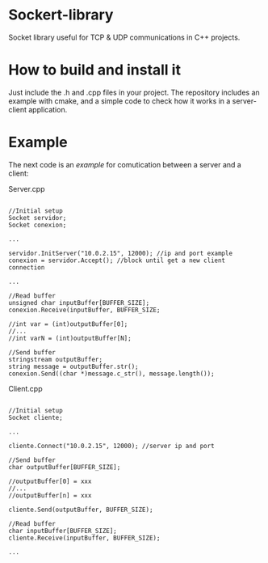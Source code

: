# Sockert-library
Socket library useful for TCP &amp; UDP communications in C++ projects.

# How to build and install it
Just include the .h and .cpp files in your project. The repository includes an example with cmake, and a simple code to check how it works in a server-client application.

# Example

The next code is an *example* for comutication between a server and a client:

Server.cpp

<pre><code class="cpp">
//Initial setup
Socket servidor;
Socket conexion;

...

servidor.InitServer("10.0.2.15", 12000); //ip and port example
conexion = servidor.Accept(); //block until get a new client connection

...

//Read buffer
unsigned char inputBuffer[BUFFER_SIZE];
conexion.Receive(inputBuffer, BUFFER_SIZE;

//int var = (int)outputBuffer[0];
//...
//int varN = (int)outputBuffer[N];

//Send buffer
stringstream outputBuffer;
string message = outputBuffer.str();
conexion.Send((char *)message.c_str(), message.length());
</code></pre>

Client.cpp

<pre><code class="cpp">
//Initial setup
Socket cliente;

...

cliente.Connect("10.0.2.15", 12000); //server ip and port

//Send buffer
char outputBuffer[BUFFER_SIZE];

//outputBuffer[0] = xxx
//...
//outputBuffer[n] = xxx

cliente.Send(outputBuffer, BUFFER_SIZE);

//Read buffer
char inputBuffer[BUFFER_SIZE];
cliente.Receive(inputBuffer, BUFFER_SIZE);

...
</code></pre>
